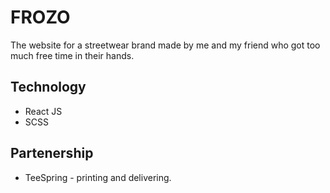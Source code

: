 # FROZO 
The website for a streetwear brand made by me and my friend who got too much free time in their hands.

## Technology

- React JS
- SCSS

## Partenership

- TeeSpring - printing and delivering.
